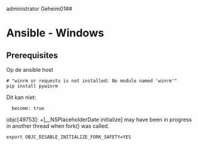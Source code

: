 administrator
Geheim01##

# Ansible - Windows

## Prerequisites

Op de ansible host
```
# "winrm or requests is not installed: No module named 'winrm'"
pip install pywinrm
```

Dit kan niet:
```
  become: true
```


objc[49753]: +[__NSPlaceholderDate initialize] may have been in progress in another thread when fork() was called.

```
export OBJC_DISABLE_INITIALIZE_FORK_SAFETY=YES
```